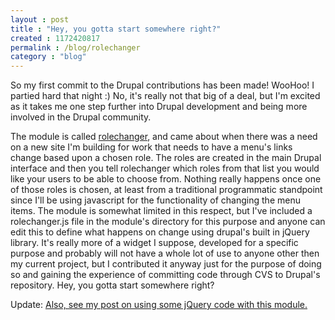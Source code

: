 ```yaml
---
layout : post
title : "Hey, you gotta start somewhere right?"
created : 1172420817
permalink : /blog/rolechanger
category : "blog"
---
```

So my first commit to the Drupal contributions has been made! WooHoo! I partied hard that night :) No, it's really not that big of a deal, but I'm excited as it takes me one step further into Drupal development and being more involved in the Drupal community.

The module is called <a href="http://drupal.org/projects/rolechanger">rolechanger</a>, and came about when there was a need on a new site I'm building for work that needs to have a menu's links change based upon a chosen role. The roles are created in the main Drupal interface and then you tell rolechanger which roles from that list you would like your users to be able to choose from. Nothing really happens once one of those roles is chosen, at least from a traditional programmatic standpoint since I'll be using javascript for the functionality of changing the menu items. The module is somewhat limited in this respect, but I've included a rolechanger.js file in the module's directory for this purpose and anyone can edit this to define what happens on change using drupal's built in jQuery library. It's really more of a widget I suppose, developed for a specific purpose and probably will not have a whole lot of use to anyone other then my current project, but I contributed it anyway just for the purpose of doing so and gaining the experience of committing code through CVS to Drupal's repository. Hey, you gotta start somewhere right?

Update: <a href="http://jeradbitner.com/node/16">Also, see my post on using some jQuery code with this module.</a>